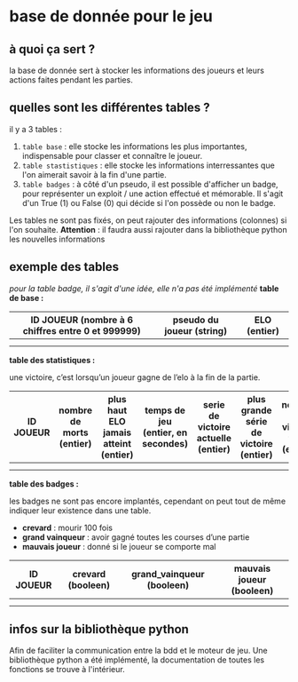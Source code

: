 # base de donnée pour le jeu
## à quoi ça sert ?
la base de donnée sert à stocker les informations des joueurs et leurs actions faites pendant les parties.
## quelles sont les différentes tables ?
il y a 3 tables :
  1. `table base` : elle stocke les informations les plus importantes, indispensable pour classer et connaître le joueur.
  2. `table stastistiques` : elle stocke les informations interressantes que l'on aimerait savoir à la fin d'une partie.
  3. `table badges` : à côté d'un pseudo, il est possible d'afficher un badge, pour représenter un exploit / une action effectué et mémorable. Il s'agit d'un True (1) ou False (0) qui décide si l'on possède ou non le badge.

Les tables ne sont pas fixés, on peut rajouter des informations (colonnes) si l'on souhaite. 
**Attention** : il faudra aussi rajouter dans la bibliothèque python les nouvelles informations
## exemple des tables
*pour la table badge, il s'agit d'une idée, elle n'a pas été implémenté*
**table de base :**

| ID JOUEUR (nombre à 6 chiffres entre 0 et 999999) | pseudo du joueur (string) | ELO (entier) |
| --- | --- | --- |
|  |  |  |
|  |  |  |

**table des statistiques :**

une victoire, c’est lorsqu’un joueur gagne de l’elo à la fin de la partie.

| ID JOUEUR | nombre de morts (entier) | plus haut ELO jamais atteint (entier) | temps de jeu (entier, en secondes) | serie de victoire actuelle (entier) | plus grande série de victoire (entier) | nombre de victoire total (entier) | moyenne de sa place (float) |
| --- | --- | --- | --- | --- | --- | --- | --- |
|  |  |  |  |  |  |  |  |
|  |  |  |  |  |  |  |  |

**table des badges :**

les badges ne sont pas encore implantés, cependant on peut tout de même indiquer leur existence dans une table.

- **crevard** : mourir 100 fois
- **grand vainqueur** : avoir gagné toutes les courses d’une partie
- **mauvais joueur** : donné si le joueur se comporte mal

| ID JOUEUR | crevard (booleen) | grand_vainqueur (booleen) | mauvais joueur (booleen) |
| --- | --- | --- | --- |
|  |  |  |  |
|  |  |  |  |
## infos sur la bibliothèque python
Afin de faciliter la communication entre la bdd et le moteur de jeu. Une bibliothèque python a été implémenté, la documentation de toutes les fonctions se trouve à l'intérieur.
